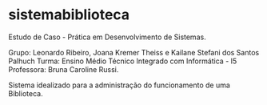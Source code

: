 # sistemabiblioteca
Estudo de Caso - Prática em Desenvolvimento de Sistemas.

Grupo: Leonardo Ribeiro, Joana Kremer Theiss e Kailane Stefani dos Santos Palhuch
Turma: Ensino Médio Técnico Integrado com Informática - I5
Professora: Bruna Caroline Russi.

Sistema idealizado para a administração do funcionamento de uma Biblioteca.

